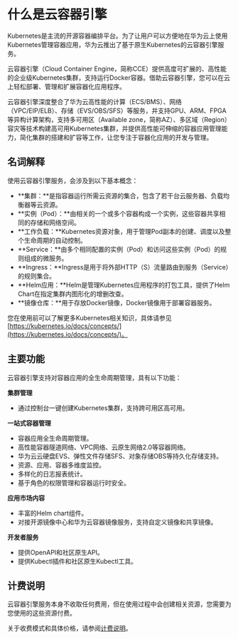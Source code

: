# 什么是云容器引擎<a name="cce_01_0091"></a>

Kubernetes是主流的开源容器编排平台。为了让用户可以方便地在华为云上使用Kubernetes管理容器应用，华为云推出了基于原生Kubernetes的云容器引擎服务。

云容器引擎（Cloud Container Engine，简称CCE）提供高度可扩展的、高性能的企业级Kubernetes集群，支持运行Docker容器。借助云容器引擎，您可以在云上轻松部署、管理和扩展容器化应用程序。

云容器引擎深度整合了华为云高性能的计算（ECS/BMS）、网络（VPC/EIP/ELB）、存储（EVS/OBS/SFS）等服务，并支持GPU、ARM、FPGA等异构计算架构，支持多可用区（Available zone，简称AZ）、多区域（Region）容灾等技术构建高可用Kubernetes集群，并提供高性能可伸缩的容器应用管理能力，简化集群的搭建和扩容等工作，让您专注于容器化应用的开发与管理。

## 名词解释<a name="section118531954133410"></a>

使用云容器引擎服务，会涉及到以下基本概念：

-   **集群：**是指容器运行所需云资源的集合，包含了若干台云服务器、负载均衡器等云资源。
-   **实例（Pod）：**由相关的一个或多个容器构成一个实例，这些容器共享相同的存储和网络空间。
-   **工作负载：**Kubernetes资源对象，用于管理Pod副本的创建、调度以及整个生命周期的自动控制。
-   **Service：**由多个相同配置的实例（Pod）和访问这些实例（Pod）的规则组成的微服务。
-   **Ingress：**Ingress是用于将外部HTTP（S）流量路由到服务（Service）的规则集合。
-   **Helm应用：**Helm是管理Kubernetes应用程序的打包工具，提供了Helm Chart在指定集群内图形化的增删改查。
-   **镜像仓库：**用于存放Docker镜像，Docker镜像用于部署容器服务。

您在使用前可以了解更多Kubernetes相关知识，具体请参见[https://kubernetes.io/docs/concepts/](https://kubernetes.io/docs/concepts/)。

## 主要功能<a name="section161442337577"></a>

云容器引擎支持对容器应用的全生命周期管理，具有以下功能：

**集群管理**

-   通过控制台一键创建Kubernetes集群，支持跨可用区高可用。

**一站式容器管理**

-   容器应用全生命周期管理。
-   高性能容器隧道网络、VPC网络、云原生网络2.0等容器网络。
-   华为云云硬盘EVS、弹性文件存储SFS、对象存储OBS等持久化存储支持。
-   资源、应用、容器多维度监控。
-   多样化的日志报表统计。
-   基于角色的权限管理和容器运行时安全。

**应用市场内容**

-   丰富的Helm chart组件。
-   对接开源镜像中心和华为云容器镜像服务，支持自定义镜像和共享镜像。

**开发者服务**

-   提供OpenAPI和社区原生API。
-   提供Kubectl插件和社区原生Kubectl工具。

## 计费说明<a name="section20339114510412"></a>

云容器引擎服务本身不收取任何费用，但在使用过程中会创建相关资源，您需要为您使用的这些资源付费。

关于收费模式和具体价格，请参阅[计费说明](https://support.huaweicloud.com/productdesc-cce/cce_productdesc_0013.html)。

